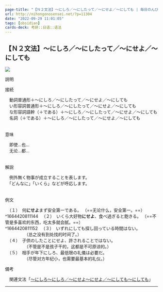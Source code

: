 ```yaml
---
page-title: "【Ｎ２文法】～にしろ／～にしたって／～にせよ／～にしても | 毎日のんびり日本語教師"
url: http://nihongonosensei.net/?p=11304
date: "2022-09-29 11:01:05"
tags: [obsidian] 
cards-deck: 考研::日语::语法
---
```

## 【Ｎ２文法】～にしろ／～にしたって／～にせよ／～にしても

![](http://nihongonosensei.net/pic/n2top.png)

説明

接続

　動詞普通形＋～にしろ／～にしたって／～にせよ／～にしても  
　い形容詞普通形＋～にしろ／～にしたって／～にせよ／～にしても  
　な形容詞語幹（＋である）＋～にしろ／～にしたって／～にせよ／～にしても  
　名詞（＋である）＋～にしろ／～にしたって／～にせよ／～にしても  
　

意味

　即使…也…  
　无论…都…  
　

解説

　例外無く物事が成立することを表します。  
　「どんなに」「いくら」などが呼応します。  
　

例文

　（１）　何**にせよ**まず安全第一である。  （==无论什么，安全第一。==）  
^1664420811144
　（２）　いくら大好物**にせよ**、食べ過ぎると飽きる。  （==不管是多喜欢的东西，吃太多就会腻。==）  
^1664420811152
　（３）　いずれにしても探し回っている時間はない。  
　　　　　（总之没有到处找的时间了。）  
　（４）　子供のしたことにせよ、許されることではない。  
　　　　　（不管是不是孩子干的，这都是不可原谅的。）  
　（５）　相手が年下にしろ、最低限の礼儀は必要だ。  
　　　　　（尽管对方年纪小，也需要最基本的礼仪。）

備考

　関連文法「[～にしろ～にしろ／～にせよ～にせよ／～にしても～にしても](http://nihongonosensei.net/?p=11303)」

---

